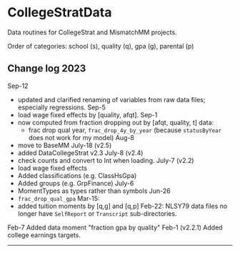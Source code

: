 # CollegeStratData

Data routines for CollegeStrat and MismatchMM projects.

Order of categories: school (s), quality (q), gpa (g), parental (p)

## Change log 2023

Sep-12
- updated and clarified renaming of variables from raw data files; especially regressions.
Sep-5
- load wage fixed effects by [quality, afqt].
Sep-1
- now computed from fraction dropping out by [afqt, quality, t] data:
  - frac drop qual year, `frac_drop_4y_by_year`
  (because `statusByYear` does not work for my model)
Aug-8
- move to BaseMM
July-18 (v2.5)
- added DataCollegeStrat v2.3
July-8 (v2.4)
- check counts and convert to Int when loading.
July-7 (v2.2)
- load wage fixed effects
- Added classifications (e.g. ClassHsGpa)
- Added groups (e.g. GrpFinance)
July-6
- MomentTypes as types rather than symbols
Jun-26
- `frac_drop_qual_gpa`
Mar-15:
- added tuition moments by [q,g] and [q,p]
Feb-22:
NLSY79 data files no longer have `SelfReport` or `Transcript` sub-directories.

Feb-7
Added data moment "fraction gpa by quality"
Feb-1 (v2.2.1)
Added college earnings targets.

---------------